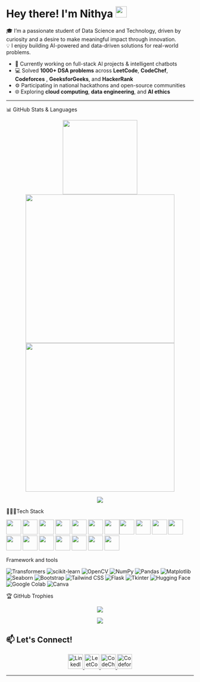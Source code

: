 <h1 align="left">
  Hey there! I'm Nithya 
  <img src="https://media.giphy.com/media/hvRJCLFzcasrR4ia7z/giphy.gif" width="30px">
</h1>

🎓 I’m a passionate student of Data Science and Technology, driven by curiosity and a desire to make meaningful impact through innovation.  
💡 I enjoy building AI-powered and data-driven solutions for real-world problems. 
- 🔭 Currently working on full-stack AI projects & intelligent chatbots  
- 💻 Solved **1000+ DSA problems** across **LeetCode**, **CodeChef**, **Codeforces** , **GeeksforGeeks**, and **HackerRank**
- ⚙️ Participating in national hackathons and open-source communities  
- 🌐 Exploring **cloud computing**, **data engineering**, and **AI ethics**


---
📊 GitHub Stats & Languages
<p align="center">
  <img src="https://github-profile-summary-cards.vercel.app/api/cards/profile-details?username=Nithya2900&theme=tokyonight" height="200px"/> 
   <img src="https://github-readme-stats.vercel.app/api?username=Nithya2900&show_icons=true&theme=tokyonight&count_private=true" width="400px"/> <img src="https://github-readme-streak-stats.herokuapp.com/?user=Nithya2900&theme=tokyonight" width="400px"/>
</p>

<p align="center">
  <img src="https://github-readme-stats.vercel.app/api/top-langs/?username=Nithya2900&layout=compact&theme=tokyonight&langs_count=8"/>
</p>


🧑🏻‍💻Tech Stack
<!-- Programming Languages -->
<img src="https://cdn.jsdelivr.net/gh/devicons/devicon/icons/c/c-original.svg" width="40"/> <img src="https://cdn.jsdelivr.net/gh/devicons/devicon/icons/cplusplus/cplusplus-original.svg" width="40"/> <img src="https://cdn.jsdelivr.net/gh/devicons/devicon/icons/python/python-original.svg" width="40"/> <img src="https://cdn.jsdelivr.net/gh/devicons/devicon/icons/java/java-original.svg" width="40"/> <img src="https://cdn.jsdelivr.net/gh/devicons/devicon/icons/javascript/javascript-original.svg" width="40"/> <img src="https://cdn.jsdelivr.net/gh/devicons/devicon/icons/html5/html5-original.svg" width="40"/> <img src="https://cdn.jsdelivr.net/gh/devicons/devicon/icons/css3/css3-original.svg" width="40"/><img src="https://cdn.jsdelivr.net/gh/devicons/devicon/icons/r/r-original.svg" width="40"/> <img src="https://cdn.jsdelivr.net/gh/devicons/devicon/icons/react/react-original.svg" width="40"/> <img src="https://cdn.jsdelivr.net/gh/devicons/devicon/icons/nodejs/nodejs-original.svg" width="40"/> <img src="https://cdn.jsdelivr.net/gh/devicons/devicon/icons/mongodb/mongodb-original.svg" width="40"/> <img src="https://cdn.jsdelivr.net/gh/devicons/devicon/icons/mysql/mysql-original.svg" width="40"/> <img src="https://cdn.jsdelivr.net/gh/devicons/devicon/icons/firebase/firebase-plain.svg" width="40"/> <img src="https://cdn.jsdelivr.net/gh/devicons/devicon/icons/git/git-original.svg" width="40"/> <img src="https://cdn.jsdelivr.net/gh/devicons/devicon/icons/github/github-original.svg" width="40"/> <img src="https://cdn.jsdelivr.net/gh/devicons/devicon/icons/figma/figma-original.svg" width="40"/> <img src="https://cdn.jsdelivr.net/gh/devicons/devicon/icons/visualstudio/visualstudio-plain.svg" width="40"/> <img src="https://cdn.jsdelivr.net/gh/devicons/devicon/icons/googlecloud/googlecloud-original.svg" width="40"/>

Framework and tools
<!-- ML/DL Libraries -->
![Transformers](https://img.shields.io/badge/-Transformers-FF6B81?logo=huggingface&logoColor=white) ![scikit-learn](https://img.shields.io/badge/-Scikit--Learn-F7931E?logo=scikit-learn&logoColor=white) ![OpenCV](https://img.shields.io/badge/-OpenCV-5C3EE8?logo=opencv&logoColor=white) ![NumPy](https://img.shields.io/badge/-NumPy-013243?logo=numpy&logoColor=white)
![Pandas](https://img.shields.io/badge/-Pandas-150458?logo=pandas&logoColor=white) ![Matplotlib](https://img.shields.io/badge/-Matplotlib-11557C?logo=python&logoColor=white) ![Seaborn](https://img.shields.io/badge/-Seaborn-4B8BBE?logo=python&logoColor=white) ![Bootstrap](https://img.shields.io/badge/-Bootstrap-563D7C?logo=bootstrap&logoColor=white)
![Tailwind CSS](https://img.shields.io/badge/-Tailwind_CSS-38B2AC?logo=tailwind-css&logoColor=white) ![Flask](https://img.shields.io/badge/-Flask-000000?logo=flask&logoColor=white) ![Tkinter](https://img.shields.io/badge/-Tkinter-FFCC00?logo=python&logoColor=black) ![Hugging Face](https://img.shields.io/badge/-Hugging%20Face-FFD21F?logo=huggingface&logoColor=black) ![Google Colab](https://img.shields.io/badge/-Google%20Colab-F9AB00?logo=googlecolab&logoColor=black) ![Canva](https://img.shields.io/badge/-Canva-00C4CC?logo=canva&logoColor=white)

🏆 GitHub Trophies
<p align="center"> <img src="https://github-profile-trophy.vercel.app/?username=Nithya2900&theme=onedark&margin-w=15&margin-h=15&row=2&column=4"/> </p>

<p align="center">
  <img src="https://profile-counter.glitch.me/Nithya2900/count.svg">
</p>

## 📫 Let's Connect!

<p align="center">
  <a href="https://www.linkedin.com/in/nithya-sri-sivakumar-028653290/">
    <img src="https://cdn.jsdelivr.net/gh/devicons/devicon/icons/linkedin/linkedin-original.svg" width="40px" alt="LinkedIn"/>
  </a>
  <a href="https://leetcode.com/Nithya_Sri_S">
    <img src="https://upload.wikimedia.org/wikipedia/commons/1/19/LeetCode_logo_black.png" width="40px" alt="LeetCode"/>
  </a>
  <a href="https://www.codechef.com/users/nithyasri_29">
    <img src="https://cdn.jsdelivr.net/gh/simple-icons/simple-icons/icons/codechef.svg" width="40px" alt="CodeChef"/>
  </a>
  <a href="https://codeforces.com/profile/nithya_29005">
    <img src="https://cdn.jsdelivr.net/gh/simple-icons/simple-icons/icons/codeforces.svg" width="40px" alt="Codeforces"/>
  </a>
</p>


---
